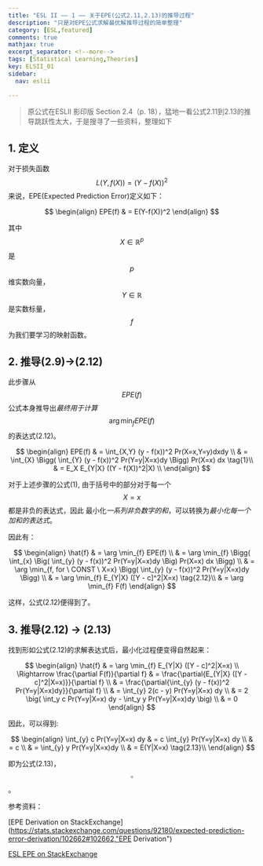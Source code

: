 ```yaml
---
title: "ESL II —— 1 —— 关于EPE(公式2.11,2.13)的推导过程"
description: "只是对EPE公式求解最优解推导过程的简单整理"
category: [ESL,featured]
comments: true
mathjax: true
excerpt_separator: <!--more-->
tags: [Statistical Learning,Theories]
key: ELSII_01
sidebar:
  nav: eslii

---
```

> 原公式在ESLII 影印版 Section 2.4（p. 18），猛地一看公式2.11到2.13的推导跳跃性太大，于是搜寻了一些资料，整理如下


## 1. 定义

对于损失函数$$L(Y,f(X))=(Y - f(X))^2$$来说，EPE(Expected Prediction Error)定义如下：

$$
\begin{align}
EPE(f) & = E(Y-f(X))^2
\end{align}
$$

其中$$X\in\mathbb{R}^p$$是$$p$$维实数向量，$$Y\in\mathbb{R}$$是实数标量，$$f$$为我们要学习的映射函数。

<!--more-->

## 2. 推导(2.9)->(2.12)

此步骤从$$EPE(f)$$公式本身推导出*最终用于计算*$$\arg \min_{f} EPE(f)$$的表达式(2.12)。

$$
\begin{align}
EPE(f) & = \int_{X,Y} (y - f(x))^2 Pr(X=x,Y=y)dxdy \\
& = \int_{X} \Bigg( \int_{Y} (y - f(x))^2 Pr(Y=y|X=x)dy \Bigg) Pr(X=x) dx  \tag{1}\\
& = E_X E_{Y|X} ((Y - f(X))^2|X) \\
\end{align}
$$

对于上述步骤的公式(1), 由于括号中的部分对于每一个$$X=x$$都是非负的表达式，因此 最小化*一系列非负数字的和*，可以转换为*最小化每一个加和的表达式*。

因此有：

$$
\begin{align}
\hat{f} & = \arg \min_{f} EPE(f) \\
& = \arg \min_{f} \Bigg( \int_{x} \Big(  \int_{y} (y - f(x))^2 Pr(Y=y|X=x)dy \Big) Pr(X=x) dx \Bigg) \\
& = \arg \min_{f, for \  CONST \  X=x} \Bigg( \int_{y} (y - f(x))^2 Pr(Y=y|X=x)dy \Bigg) \\
& = \arg \min_{f} E_{Y|X} ([Y - c]^2|X=x)  \tag{2.12}\\
& = \arg \min_{f} F(f)
\end{align}
$$

这样，公式(2.12)便得到了。

## 3. 推导(2.12) -> (2.13)

找到形如公式(2.12)的求解表达式后，最小化过程便变得自然起来：

$$
\begin{align}
\hat{f} & = \arg \min_{f} E_{Y|X} ([Y - c]^2|X=x)  \\
\Rightarrow \frac{\partial F(f)}{\partial f} & =  \frac{\partial{E_{Y|X} ([Y - c]^2|X=x)}}{\partial f} \\
& = \frac{\partial{\int_{y} (y - f(x))^2 Pr(Y=y|X=x)dy}}{\partial f} \\
& = \int_{y} 2(c - y) Pr(Y=y|X=x) dy \\
& = 2 \big( \int_y c Pr(Y=y|X=x) dy - \int_y y Pr(Y=y|X=x)dy \big) \\
& = 0
\end{align}
$$

因此，可以得到:

$$
\begin{align}
\int_{y} c Pr(Y=y|X=x) dy & = c \int_{y} Pr(Y=y|X=x) dy \\
& = c \\
& = \int_{y} y Pr(Y=y|X=x)dy \\
& = E(Y|X=x) \tag{2.13}\\
\end{align}
$$

即为公式(2.13)，$$\square$$。

参考资料：

[EPE Derivation on StackExchange](https://stats.stackexchange.com/questions/92180/expected-prediction-error-derivation/102662#102662,"EPE Derivation")

[ESL EPE on StackExchange](https://stats.stackexchange.com/questions/286290/elements-of-statistical-learning-statistical-decision-theory-doubt-regarding, "ESL EPE")
